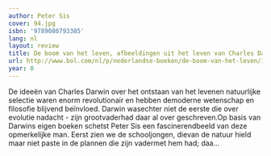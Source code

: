 ```yaml
---
author: Peter Sis
cover: 94.jpg
isbn: '9789080793385'
lang: nl
layout: review
title: De boom van het leven, afbeeldingen uit het leven van Charles Darwin
url: http://www.bol.com/nl/p/nederlandse-boeken/de-boom-van-het-leven/1001004002493134/index.html
year: 0
---
```

De ideeën van Charles Darwin over het ontstaan van het levenen natuurlijke selectie waren enorm revolutionair en hebben demoderne wetenschap en filosofie blijvend beïnvloed. Darwin wasechter niet de eerste die over evolutie nadacht - zijn grootvaderhad daar al over geschreven.Op basis van Darwins eigen boeken schetst Peter Sis een fascinerendbeeld van deze opmerkelijke man. Eerst zien we de schooljongen, dievan de natuur hield maar niet paste in de plannen die zijn vadermet hem had; daa...
